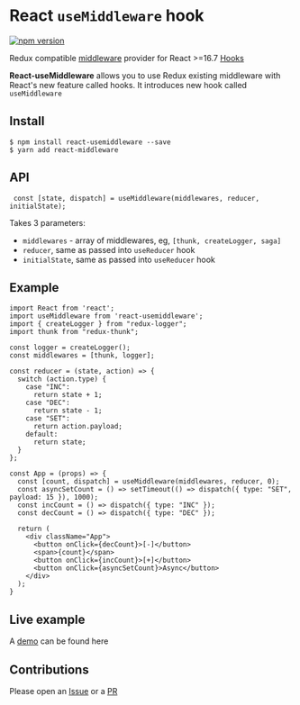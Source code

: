 # React `useMiddleware` hook

[![npm version](https://img.shields.io/npm/v/react-usemiddleware.svg?style=flat-square)](https://www.npmjs.com/package/react-usemiddleware)


Redux compatible [middleware](https://redux.js.org/advanced/middleware) provider for React >=16.7 [Hooks](https://reactjs.org/docs/hooks-intro.html)

**React-useMiddleware** allows you to use Redux existing middleware with React's new feature called hooks.
It introduces new hook called `useMiddleware`

## Install
```
$ npm install react-usemiddleware --save
$ yarn add react-middleware
```

## API

```
 const [state, dispatch] = useMiddleware(middlewares, reducer, initialState);

```

Takes 3 parameters:
 - `middlewares` - array of middlewares, eg, `[thunk, createLogger, saga]`
 - `reducer`, same as passed into `useReducer` hook
 - `initialState`, same as passed into `useReducer` hook

## Example

```
import React from 'react';
import useMiddleware from 'react-usemiddleware';
import { createLogger } from "redux-logger";
import thunk from "redux-thunk";

const logger = createLogger();
const middlewares = [thunk, logger];

const reducer = (state, action) => {
  switch (action.type) {
    case "INC":
      return state + 1;
    case "DEC":
      return state - 1;
    case "SET":
      return action.payload;
    default:
      return state;
  }
};

const App = (props) => {
  const [count, dispatch] = useMiddleware(middlewares, reducer, 0);
  const asyncSetCount = () => setTimeout(() => dispatch({ type: "SET", payload: 15 }), 1000);
  const incCount = () => dispatch({ type: "INC" });
  const decCount = () => dispatch({ type: "DEC" });

  return (
    <div className="App">
      <button onClick={decCount}>[-]</button>
      <span>{count}</span>
      <button onClick={incCount}>[+]</button>
      <button onClick={asyncSetCount}>Async</button>
    </div>
  );
}
```

## Live example

A [demo](https://codesandbox.io/s/48ovynqr97) can be found here


## Contributions

Please open an [Issue](https://github.com/venil7/react-usemiddleware/issues) or a [PR](https://github.com/venil7/react-usemiddleware/pulls)


